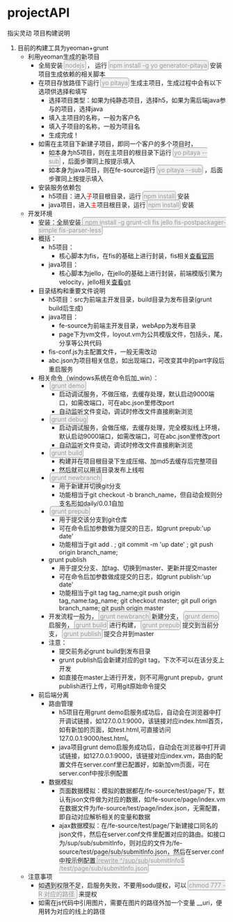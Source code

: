 # projectAPI
指尖灵动 项目构建说明

1.	目前的构建工具为yeoman+grunt
	*	利用yeoman生成的新项目
		*	全局安装<font style="color:#999;background:#eee;border:1px solid #999;padding:2px;border-radius:5px;margin:0 3px">nodejs</font>， 运行<font style="color:#999;background:#eee;border:1px solid #999;padding:2px;border-radius:5px;margin:0 3px">npm install -g yo generator-pitaya</font>安装项目生成依赖的相关脚本
		*	在项目存放路径下运行<font style="color:#999;background:#eee;border:1px solid #999;padding:2px;border-radius:5px;margin:0 3px">yo pitaya</font>生成主项目，生成过程中会有以下选项供选择和填写
			*	选择项目类型：如果为纯静态项目，选择h5，如果为需后端java参与的项目，选择java
			*	填入主项目的名称，一般为客户名
			*	填入子项目的名称，一般为项目名
			*	生成完成！
		*	如需在主项目下新建子项目，即同一个客户的多个项目时，
			*	如本身为h5项目，则在主项目的根目录下运行<font style="color:#999;background:#eee;border:1px solid #999;padding:2px;border-radius:5px;margin:0 3px">yo pitaya --sub</font>，后面步骤同上按提示填入
			*	如本身为java项目，则在fe-source运行<font style="color:#999;background:#eee;border:1px solid #999;padding:2px;border-radius:5px;margin:0 3px">yo pitaya --sub</font>，后面步骤同上按提示填入
		*	安装服务依赖包
			*	h5项目：进入<font color="#f00">子</font>项目根目录，运行<font style="color:#999;background:#eee;border:1px solid #999;padding:2px;border-radius:5px;margin:0 3px">npm install</font>安装
			*	java项目，进入<font color="#f00">主</font>项目根目录，运行<font style="color:#999;background:#eee;border:1px solid #999;padding:2px;border-radius:5px;margin:0 3px">npm install</font>安装
	*	开发环境
		*	安装：全局安装<font style="color:#999;background:#eee;border:1px solid #999;padding:2px;border-radius:5px;margin:0 3px"> npm install -g grunt-cli fis jello fis-postpackager-simple fis-parser-less</font>
		*	概括：
			*	h5项目：
				*	核心脚本为fis，在fis的基础上进行封装，fis相关<a href="http://fis.baidu.com/docs/beginning/getting-started.html" target="_blank">查看官网</a>
			*	java项目：
				*	核心脚本为jello，在jello的基础上进行封装，前端模版引驚为velocity，jello相关<a href="https://github.com/fex-team/jello" target="_blank">查看git</a>
		*	目录结构和重要文件说明
			*	h5项目：src为前端主开发目录，build目录为发布目录(grunt build后生成)
			*	java项目：
				*	fe-source为前端主开发目录，webApp为发布目录
				*	page下为vm文件，loyout.vm为公共模版文件，包括头，尾，分享等公共代码
			*	fis-conf.js为主配置文件，一般无需改动
			*	abc.json为项目相关信息，如出现端口，可改变其中的part字段后重启服务
		*	相关命令（windows系统在命令后加_win）：
			*	<font style="color:#999;background:#eee;border:1px solid #999;padding:2px;border-radius:5px;margin:0 3px">grunt demo</font>
				*	启动调试服务，不做压缩，去缓存处理，默认启动9000端口，如需改端口，可在abc.json里修改port
				*	自动监听文件变动，调试时修改文件直接刷新浏览
			*	<font style="color:#999;background:#eee;border:1px solid #999;padding:2px;border-radius:5px;margin:0 3px">grunt debug</font>
				*	启动调试服务，会做压缩，去缓存处理，完全模拟线上环境，默认启动9000端口，如需改端口，可在abc.json里修改port
				*	自动监听文件变动，调试时修改文件直接刷新浏览
			*	<font style="color:#999;background:#eee;border:1px solid #999;padding:2px;border-radius:5px;margin:0 3px">grunt build</font>
				*	构建并在项目根目录下生成压缩、加md5去缓存后完整项目
				*	然后就可以用该目录发布上线啦
			*	<font style="color:#999;background:#eee;border:1px solid #999;padding:2px;border-radius:5px;margin:0 3px">grunt newbranch</font>
				*	用于新建并切换git分支
				*	功能相当于git checkout -b branch_name，但自动会规则分支名形如daily/0.0.1自加
			*	<font style="color:#999;background:#eee;border:1px solid #999;padding:2px;border-radius:5px;margin:0 3px">grunt prepub</font>
				*	用于提交该分支到git仓库
				*	可在命令后加参数做为提交的日志，如grunt prepub:'up date'
				*	功能相当于git add . ; git commit -m 'up date' ; git push origin branch_name;
			*	grunt publish
				*	用于提交分支、加tag、切换到master、更新并提交master
				*	可在命令后加参数做成提交的日志，如grunt publish:'up date'
				*	功能相当于git tag tag_name;git push origin tag_name:tag_name; git checkout master; git pull orign branch_name; git push origin master
			*	开发流程一般为，<font style="color:#999;background:#eee;border:1px solid #999;padding:2px;border-radius:5px;margin:0 3px">grunt newbranch</font>新建分支，<font style="color:#999;background:#eee;border:1px solid #999;padding:2px;border-radius:5px;margin:0 3px">grunt demo</font>启服务，<font style="color:#999;background:#eee;border:1px solid #999;padding:2px;border-radius:5px;margin:0 3px">grunt build</font>进行构建，<font style="color:#999;background:#eee;border:1px solid #999;padding:2px;border-radius:5px;margin:0 3px">grunt prepub</font>提交到当前分支，<font style="color:#999;background:#eee;border:1px solid #999;padding:2px;border-radius:5px;margin:0 3px">grunt publish</font>提交合并到master
			*	注意：
				*	提交前务必grunt build到发布目录
				*	grunt publish后会新建对应的git tag，下次不可以在该分支上开发
				*	如直接在master上进行开发，则不可用grunt prepub，grunt publish进行上传，可用git原始命令提交
		*	前后端分离
			*	路由管理	
				*	h5项目在用grunt demo启服务成功后，自动会在浏览器中打开调试链接，如127.0.0.1:9000，该链接对应index.html首页，如有新加的页面，如test.html,可直接访问127.0.0.1:9000/test.html。
				*	java项目grunt demo启服务成功后，自动会在浏览器中打开调试链接，如127.0.0.1:9000，该链接对应index.vm，路由的配置文件在server.conf里已配置好，如新加vm页面，可在server.conf中按示例配置
			*	数据模拟
				*	页面数据模拟：模拟的数据都在/fe-source/test/page/下，默认有json文件做为对应的数据，如/fe-source/page/index.vm在数据文件为/fe-source/test/page/index.json，无需配置，即自动对应解析相关的变量和数据
				*	ajax数据模拟：在/fe-source/test/page/下新建接口同名的json文件，然后在server.conf文件里配置对应的路由。如接口为/sup/sub/submitInfo，则对应的文件为/fe-source/test/page/sub/submitInfo.json，然后在server.conf中按示例配置<font style="color:#999;background:#eee;border:1px solid #999;padding:2px;border-radius:5px;margin:0 3px">rewrite ^\/sup\/sub\/submitInfo$ /test/page/sub/submitInfo.json</font>
	*	注意事项
		*	如遇到权限不足，启服务失败，不要用sodu提权，可以<font style="color:#999;background:#eee;border:1px solid #999;padding:2px;border-radius:5px;margin:0 3px">chmod 777 -R 对应的路径	</font>来提权
		*	如需在js代码中引用图片，需要在图片的路径外加一个变量 __uri，便用转为对应的线上的路径
